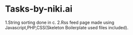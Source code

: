 # Tasks-by-niki.ai

1.String sorting done in c.
2.Rss feed page made using Javascript,PHP,CSS(Skeleton Boilerplate used files included).
